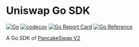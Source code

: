 # Uniswap Go SDK

[![Go](https://github.com/liweimin90/pancakeswap-sdk-go/actions/workflows/go.yml/badge.svg)](https://github.com/liweimin90/pancakeswap-sdk-go/actions/workflows/go.yml)
[![codecov](https://codecov.io/gh/miraclesu/uniswap-sdk-go/branch/main/graph/badge.svg?token=AORUPCTAE1)](https://codecov.io/gh/miraclesu/uniswap-sdk-go)
[![Go Report Card](https://goreportcard.com/badge/github.com/liweimin90/pancakeswap-sdk-go)](https://goreportcard.com/report/github.com/liweimin90/pancakeswap-sdk-go)
[![Go Reference](https://pkg.go.dev/badge/github.com/liweimin90/pancakeswap-sdk-go.svg)](https://pkg.go.dev/github.com/liweimin90/pancakeswap-sdk-go)

A Go SDK of [PancakeSwap V2](https://github.com/pancakeswap/pancake-swap-sdk)
